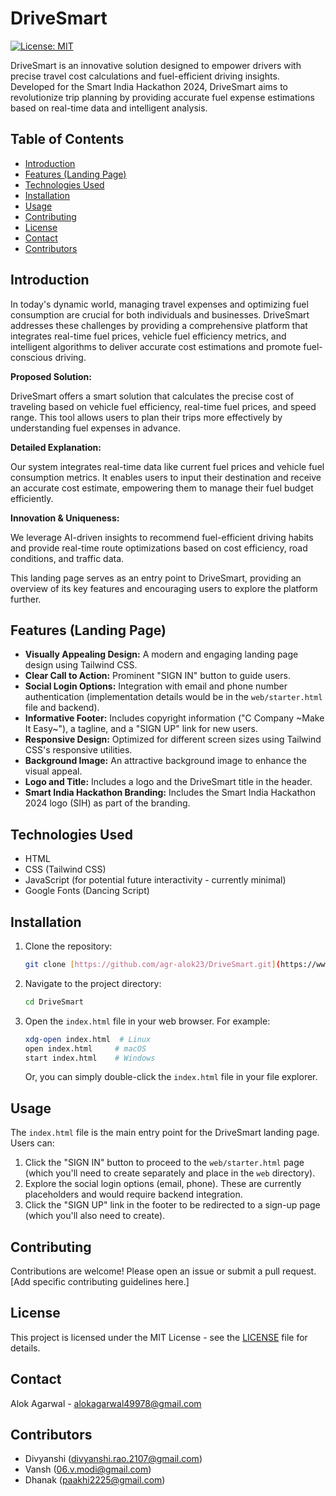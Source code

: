 # DriveSmart

[![License: MIT](https://img.shields.io/badge/License-MIT-yellow.svg)](https://opensource.org/licenses/MIT)

DriveSmart is an innovative solution designed to empower drivers with precise travel cost calculations and fuel-efficient driving insights. Developed for the Smart India Hackathon 2024, DriveSmart aims to revolutionize trip planning by providing accurate fuel expense estimations based on real-time data and intelligent analysis.

## Table of Contents

- [Introduction](#introduction)
- [Features (Landing Page)](#features-landing-page)
- [Technologies Used](#technologies-used)
- [Installation](#installation)
- [Usage](#usage)
- [Contributing](#contributing)
- [License](#license)
- [Contact](#contact)
- [Contributors](#contributors)

## Introduction

In today's dynamic world, managing travel expenses and optimizing fuel consumption are crucial for both individuals and businesses. DriveSmart addresses these challenges by providing a comprehensive platform that integrates real-time fuel prices, vehicle fuel efficiency metrics, and intelligent algorithms to deliver accurate cost estimations and promote fuel-conscious driving.

**Proposed Solution:**

DriveSmart offers a smart solution that calculates the precise cost of traveling based on vehicle fuel efficiency, real-time fuel prices, and speed range. This tool allows users to plan their trips more effectively by understanding fuel expenses in advance.

**Detailed Explanation:**

Our system integrates real-time data like current fuel prices and vehicle fuel consumption metrics. It enables users to input their destination and receive an accurate cost estimate, empowering them to manage their fuel budget efficiently.

**Innovation & Uniqueness:**

We leverage AI-driven insights to recommend fuel-efficient driving habits and provide real-time route optimizations based on cost efficiency, road conditions, and traffic data.

This landing page serves as an entry point to DriveSmart, providing an overview of its key features and encouraging users to explore the platform further.

## Features (Landing Page)

*   **Visually Appealing Design:** A modern and engaging landing page design using Tailwind CSS.
*   **Clear Call to Action:** Prominent "SIGN IN" button to guide users.
*   **Social Login Options:** Integration with email and phone number authentication (implementation details would be in the `web/starter.html` file and backend).
*   **Informative Footer:** Includes copyright information ("C Company ~Make It Easy~"), a tagline, and a "SIGN UP" link for new users.
*   **Responsive Design:** Optimized for different screen sizes using Tailwind CSS's responsive utilities.
*   **Background Image:** An attractive background image to enhance the visual appeal.
*   **Logo and Title:** Includes a logo and the DriveSmart title in the header.
*   **Smart India Hackathon Branding:** Includes the Smart India Hackathon 2024 logo (SIH) as part of the branding.

## Technologies Used

*   HTML
*   CSS (Tailwind CSS)
*   JavaScript (for potential future interactivity - currently minimal)
*   Google Fonts (Dancing Script)

## Installation

1.  Clone the repository:
    ```bash
    git clone [https://github.com/agr-alok23/DriveSmart.git](https://www.google.com/search?q=https://github.com/agr-alok23/DriveSmart.git)
    ```
2.  Navigate to the project directory:
    ```bash
    cd DriveSmart
    ```
3.  Open the `index.html` file in your web browser. For example:
    ```bash
    xdg-open index.html  # Linux
    open index.html     # macOS
    start index.html    # Windows
    ```
    Or, you can simply double-click the `index.html` file in your file explorer.

## Usage

The `index.html` file is the main entry point for the DriveSmart landing page. Users can:

1.  Click the "SIGN IN" button to proceed to the `web/starter.html` page (which you'll need to create separately and place in the `web` directory).
2.  Explore the social login options (email, phone). These are currently placeholders and would require backend integration.
3.  Click the "SIGN UP" link in the footer to be redirected to a sign-up page (which you'll also need to create).

## Contributing

Contributions are welcome! Please open an issue or submit a pull request. [Add specific contributing guidelines here.]

## License

This project is licensed under the MIT License - see the [LICENSE](LICENSE) file for details.

## Contact

Alok Agarwal - [alokagarwal49978@gmail.com](mailto:alokagarwal49978@gmail.com)

## Contributors

*   Divyanshi ([divyanshi.rao.2107@gmail.com](mailto:divyanshi.rao.2107@gmail.com))
*   Vansh ([06.v.modi@gmail.com](mailto:06.v.modi@gmail.com))
*   Dhanak ([paakhi2225@gmail.com](mailto:paakhi2225@gmail.com))
